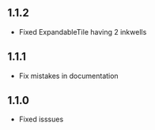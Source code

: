 ## 1.1.2
* Fixed ExpandableTile having 2 inkwells

## 1.1.1
* Fix mistakes in documentation

## 1.1.0
* Fixed isssues
